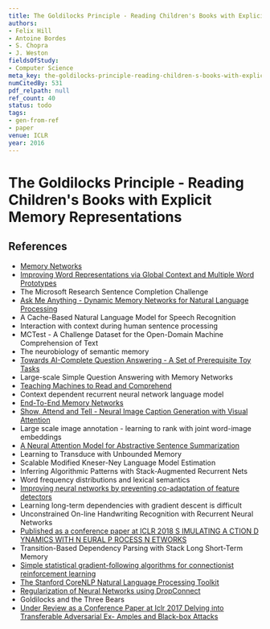 ```yaml
---
title: The Goldilocks Principle - Reading Children's Books with Explicit Memory Representations
authors:
- Felix Hill
- Antoine Bordes
- S. Chopra
- J. Weston
fieldsOfStudy:
- Computer Science
meta_key: the-goldilocks-principle-reading-children-s-books-with-explicit-memory-representations
numCitedBy: 531
pdf_relpath: null
ref_count: 40
status: todo
tags:
- gen-from-ref
- paper
venue: ICLR
year: 2016
---
```


# The Goldilocks Principle - Reading Children's Books with Explicit Memory Representations

## References

- [Memory Networks](./memory-networks.md)
- [Improving Word Representations via Global Context and Multiple Word Prototypes](./improving-word-representations-via-global-context-and-multiple-word-prototypes.md)
- The Microsoft Research Sentence Completion Challenge
- [Ask Me Anything - Dynamic Memory Networks for Natural Language Processing](./ask-me-anything-dynamic-memory-networks-for-natural-language-processing.md)
- A Cache-Based Natural Language Model for Speech Recognition
- Interaction with context during human sentence processing
- MCTest - A Challenge Dataset for the Open-Domain Machine Comprehension of Text
- The neurobiology of semantic memory
- [Towards AI-Complete Question Answering - A Set of Prerequisite Toy Tasks](./towards-ai-complete-question-answering-a-set-of-prerequisite-toy-tasks.md)
- Large-scale Simple Question Answering with Memory Networks
- [Teaching Machines to Read and Comprehend](./teaching-machines-to-read-and-comprehend.md)
- Context dependent recurrent neural network language model
- [End-To-End Memory Networks](./end-to-end-memory-networks.md)
- [Show, Attend and Tell - Neural Image Caption Generation with Visual Attention](./show-attend-and-tell-neural-image-caption-generation-with-visual-attention.md)
- Large scale image annotation - learning to rank with joint word-image embeddings
- [A Neural Attention Model for Abstractive Sentence Summarization](./a-neural-attention-model-for-abstractive-sentence-summarization.md)
- Learning to Transduce with Unbounded Memory
- Scalable Modified Kneser-Ney Language Model Estimation
- Inferring Algorithmic Patterns with Stack-Augmented Recurrent Nets
- Word frequency distributions and lexical semantics
- [Improving neural networks by preventing co-adaptation of feature detectors](./improving-neural-networks-by-preventing-co-adaptation-of-feature-detectors.md)
- Learning long-term dependencies with gradient descent is difficult
- Unconstrained On-line Handwriting Recognition with Recurrent Neural Networks
- [Published as a conference paper at ICLR 2018 S IMULATING A CTION D YNAMICS WITH N EURAL P ROCESS N ETWORKS](./published-as-a-conference-paper-at-iclr-2018-s-imulating-a-ction-d-ynamics-with-n-eural-p-rocess-n-etworks.md)
- Transition-Based Dependency Parsing with Stack Long Short-Term Memory
- [Simple statistical gradient-following algorithms for connectionist reinforcement learning](./simple-statistical-gradient-following-algorithms-for-connectionist-reinforcement-learning.md)
- [The Stanford CoreNLP Natural Language Processing Toolkit](./the-stanford-corenlp-natural-language-processing-toolkit.md)
- [Regularization of Neural Networks using DropConnect](./regularization-of-neural-networks-using-dropconnect.md)
- Goldilocks and the Three Bears
- [Under Review as a Conference Paper at Iclr 2017 Delving into Transferable Adversarial Ex- Amples and Black-box Attacks](./under-review-as-a-conference-paper-at-iclr-2017-delving-into-transferable-adversarial-ex-amples-and-black-box-attacks.md)
